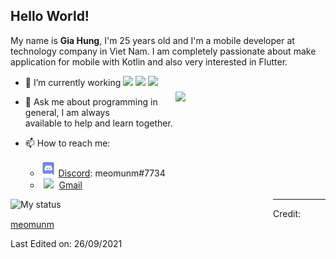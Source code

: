 ## Hello World!



My name is **Gia Hung**, I'm 25 years old and I'm a mobile developer at technology company in Viet Nam.
I am completely passionate about make application for mobile with Kotlin and also very interested in Flutter.

<img  style="margin-top:25px" align= "right" width= "240" src= "https://pa1.narvii.com/6580/8098c6e9207376889eeb0532d9f5a0723c4d73f5_hq.gif" />


- 🌱 I’m currently working <img height="20" src="https://encrypted-tbn0.gstatic.com/images?q=tbn:ANd9GcSJyUEdgRMkgGHbaXMK2A0Kt5FiShIMV1xvRF8DVa90FKYNe6GAGqcb9E4tgqHw1tTpCuc&usqp=CAU"></code>
<img height="20" src="https://sdtimes.com/wp-content/uploads/2018/02/pCfEzr6L_400x400.png"></code>
<img height="20" src="https://encrypted-tbn0.gstatic.com/images?q=tbn:ANd9GcRRNFIf3IyAeNtZsqPvioN7cba7o7s3EvSFsxRiVdnr0WislaXrW23T6WRB0ujHgaAuKsU&usqp=CAU"></code>

- 💬 Ask me about programming in general, I am always <br> available to help and learn together.

- 📫 How to reach me: 
   - <a><img height="25" src="https://raw.githubusercontent.com/github/explore/80688e429a7d4ef2fca1e82350fe8e3517d3494d/topics/discord/discord.png"> [Discord](https://discord.com/): meomunm#7734 </a>
   - <img height="15" src="https://upload.wikimedia.org/wikipedia/commons/thumb/0/0b/Logo_Gmail_%282015-2020%29.svg/2560px-Logo_Gmail_%282015-2020%29.svg.png" style="margin:0px 5px 0px 5px"> [Gmail](mailto:giahungtran1996@gmail.com)

<img title="My status" align="left" heigth="320" width="420" src="https://github-readme-stats.vercel.app/api?username=meomunm&hide=issues&count_private=true&icon_color=871486&title_color=000000&bg_color=ffffff&show_icons=true)"
/>


----
Credit: [meomunm](https://github.com/meomunm)

Last Edited on: 26/09/2021
